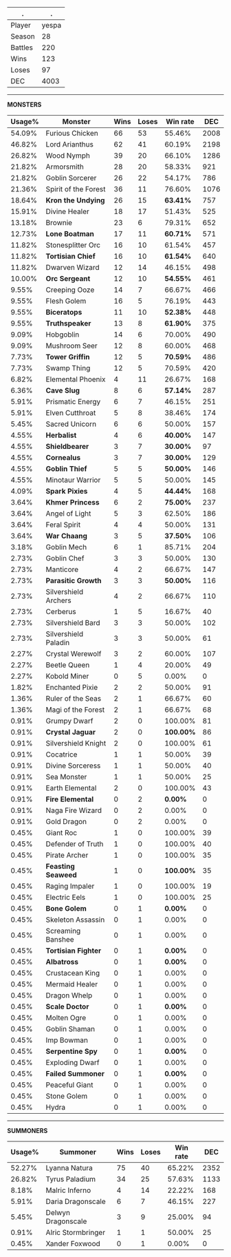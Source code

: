 .|.
|-|-
Player|yespa
Season|28
Battles|220
Wins|123
Loses|97
DEC|4003

---
**MONSTERS**

Usage%|Monster|Wins|Loses|Win rate|DEC|
-|-|-|-|-|-|
54.09%|Furious Chicken|66|53|55.46%|2008|
46.82%|Lord Arianthus|62|41|60.19%|2198|
26.82%|Wood Nymph|39|20|66.10%|1286|
21.82%|Armorsmith|28|20|58.33%|921|
21.82%|Goblin Sorcerer|26|22|54.17%|786|
21.36%|Spirit of the Forest|36|11|76.60%|1076|
18.64%|**Kron the Undying**|26|15|**63.41%**|757|
15.91%|Divine Healer|18|17|51.43%|525|
13.18%|Brownie|23|6|79.31%|652|
12.73%|**Lone Boatman**|17|11|**60.71%**|571|
11.82%|Stonesplitter Orc|16|10|61.54%|457|
11.82%|**Tortisian Chief**|16|10|**61.54%**|640|
11.82%|Dwarven Wizard|12|14|46.15%|498|
10.00%|**Orc Sergeant**|12|10|**54.55%**|461|
9.55%|Creeping Ooze|14|7|66.67%|466|
9.55%|Flesh Golem|16|5|76.19%|443|
9.55%|**Biceratops**|11|10|**52.38%**|448|
9.55%|**Truthspeaker**|13|8|**61.90%**|375|
9.09%|Hobgoblin|14|6|70.00%|490|
9.09%|Mushroom Seer|12|8|60.00%|468|
7.73%|**Tower Griffin**|12|5|**70.59%**|486|
7.73%|Swamp Thing|12|5|70.59%|420|
6.82%|Elemental Phoenix|4|11|26.67%|168|
6.36%|**Cave Slug**|8|6|**57.14%**|287|
5.91%|Prismatic Energy|6|7|46.15%|251|
5.91%|Elven Cutthroat|5|8|38.46%|174|
5.45%|Sacred Unicorn|6|6|50.00%|157|
4.55%|**Herbalist**|4|6|**40.00%**|147|
4.55%|**Shieldbearer**|3|7|**30.00%**|97|
4.55%|**Cornealus**|3|7|**30.00%**|129|
4.55%|**Goblin Thief**|5|5|**50.00%**|146|
4.55%|Minotaur Warrior|5|5|50.00%|145|
4.09%|**Spark Pixies**|4|5|**44.44%**|168|
3.64%|**Khmer Princess**|6|2|**75.00%**|237|
3.64%|Angel of Light|5|3|62.50%|186|
3.64%|Feral Spirit|4|4|50.00%|131|
3.64%|**War Chaang**|3|5|**37.50%**|106|
3.18%|Goblin Mech|6|1|85.71%|204|
2.73%|Goblin Chef|3|3|50.00%|130|
2.73%|Manticore|4|2|66.67%|147|
2.73%|**Parasitic Growth**|3|3|**50.00%**|116|
2.73%|Silvershield Archers|4|2|66.67%|110|
2.73%|Cerberus|1|5|16.67%|40|
2.73%|Silvershield Bard|3|3|50.00%|102|
2.73%|Silvershield Paladin|3|3|50.00%|61|
2.27%|Crystal Werewolf|3|2|60.00%|107|
2.27%|Beetle Queen|1|4|20.00%|49|
2.27%|Kobold Miner|0|5|0.00%|0|
1.82%|Enchanted Pixie|2|2|50.00%|91|
1.36%|Ruler of the Seas|2|1|66.67%|60|
1.36%|Magi of the Forest|2|1|66.67%|68|
0.91%|Grumpy Dwarf|2|0|100.00%|81|
0.91%|**Crystal Jaguar**|2|0|**100.00%**|86|
0.91%|Silvershield Knight|2|0|100.00%|61|
0.91%|Cocatrice|1|1|50.00%|39|
0.91%|Divine Sorceress|1|1|50.00%|40|
0.91%|Sea Monster|1|1|50.00%|25|
0.91%|Earth Elemental|2|0|100.00%|43|
0.91%|**Fire Elemental**|0|2|**0.00%**|0|
0.91%|Naga Fire Wizard|0|2|0.00%|0|
0.91%|Gold Dragon|0|2|0.00%|0|
0.45%|Giant Roc|1|0|100.00%|39|
0.45%|Defender of Truth|1|0|100.00%|40|
0.45%|Pirate Archer|1|0|100.00%|35|
0.45%|**Feasting Seaweed**|1|0|**100.00%**|35|
0.45%|Raging Impaler|1|0|100.00%|19|
0.45%|Electric Eels|1|0|100.00%|25|
0.45%|**Bone Golem**|0|1|**0.00%**|0|
0.45%|Skeleton Assassin|0|1|0.00%|0|
0.45%|Screaming Banshee|0|1|0.00%|0|
0.45%|**Tortisian Fighter**|0|1|**0.00%**|0|
0.45%|**Albatross**|0|1|**0.00%**|0|
0.45%|Crustacean King|0|1|0.00%|0|
0.45%|Mermaid Healer|0|1|0.00%|0|
0.45%|Dragon Whelp|0|1|0.00%|0|
0.45%|**Scale Doctor**|0|1|**0.00%**|0|
0.45%|Molten Ogre|0|1|0.00%|0|
0.45%|Goblin Shaman|0|1|0.00%|0|
0.45%|Imp Bowman|0|1|0.00%|0|
0.45%|**Serpentine Spy**|0|1|**0.00%**|0|
0.45%|Exploding Dwarf|0|1|0.00%|0|
0.45%|**Failed Summoner**|0|1|**0.00%**|0|
0.45%|Peaceful Giant|0|1|0.00%|0|
0.45%|Stone Golem|0|1|0.00%|0|
0.45%|Hydra|0|1|0.00%|0|

---
**SUMMONERS**

Usage%|Summoner|Wins|Loses|Win rate|DEC|
-|-|-|-|-|-|
52.27%|Lyanna Natura|75|40|65.22%|2352|
26.82%|Tyrus Paladium|34|25|57.63%|1133|
8.18%|Malric Inferno|4|14|22.22%|168|
5.91%|Daria Dragonscale|6|7|46.15%|227|
5.45%|Delwyn Dragonscale|3|9|25.00%|94|
0.91%|Alric Stormbringer|1|1|50.00%|25|
0.45%|Xander Foxwood|0|1|0.00%|0|
